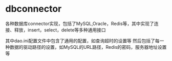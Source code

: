 # dbconnector
各种数据库connector实现，包括了MySQL,Oracle，Redis等，其中实现了连接、释放，insert，select，delete等多种通用接口

其中dao.ini配置文件中包含了通用的配置，如查询超时的设置等
然后包括了每一种数据的驱动路径的设置，如MySQL的URL路径，Redis的密码，服务器地址设置等
